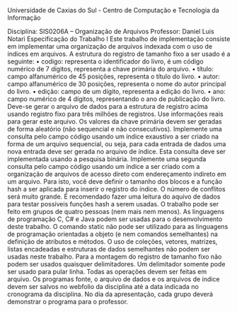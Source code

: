 Universidade de Caxias do Sul - Centro de Computação e Tecnologia da Informação 

Disciplina: SIS0206A – Organização de Arquivos
Professor: Daniel Luis Notari
Especificação do Trabalho I
Este trabalho de implementação consiste em implementar uma organização de arquivos indexada
com o uso de índices em arquivos. A estrutura do registro de tamanho fixo a ser usado é a seguinte:
• codigo: representa o identificador do livro, é um código numérico de 7 dígitos, representa a
chave primária do arquivo.
• título: campo alfanumérico de 45 posições, representa o título do livro.
• autor: campo alfanumérico de 30 posições, representa o nome do autor principal do livro.
• edição: campo de um dígito, representa a edição do livro.
• ano: campo numérico de 4 dígitos, representando o ano de publicação do livro.
Deve-se gerar o arquivo de dados para a estrutura de registro acima usando registro fixo para
três milhões de registros. Use informações reais para gerar este arquivo. Os valores da chave
primária devem ser geradas de forma aleatório (não sequencial e não consecutivos).
Implemente uma consulta pelo campo código usando um índice exaustivo a ser criado na
forma de um arquivo sequencial, ou seja, para cada entrada de dados uma nova entrada deve ser
gerada no arquivo de índice. Esta consulta deve ser implementada usando a pesquisa binária.
Implemente uma segunda consulta pelo campo código usando um índice a ser criado com a
organização de arquivos de acesso direto com endereçamento indireto em um arquivo. Para isto,
você deve definir o tamanho dos blocos e a função hash a ser aplicada para inserir o registro do
índice. O número de conflitos será muito grande. É recomendado fazer uma leitura do aquivo de
dados para testar possíveis funções hash a serem usadas.
O trabalho pode ser feito em grupos de quatro pessoas (nem mais nem menos). As
linguagens de programação C, C# e Java podem ser usadas para o desenvolvimento deste trabalho.
O comando static não pode ser utilizado para as linguagens de programação orientadas a objeto (e
nem comandos semelhantes) na definição de atributos e métodos. O uso de coleções, vetores,
matrizes, listas encadeadas e estruturas de dados semelhantes não podem ser usadas neste trabalho.
Para a montagem do registro de tamanho fixo não podem ser usados quaisquer delimitadores. Um
delimitador somente pode ser usado para pular linha. Todas as operações devem ser feitas em
arquivo. Os programas fonte, o arquivo de dados e os arquivos de índice devem ser salvos no
webfolio da disciplina até a data indicada no cronograma da disciplina. No dia da apresentação,
cada grupo deverá demonstrar o programa para o professor.
